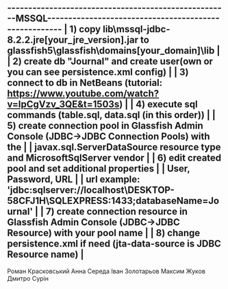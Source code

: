 
-----------------------------------------------------MSSQL------------------------------------------------------
| 1) copy lib\mssql-jdbc-8.2.2.jre[your_jre_version].jar to glassfish5\glassfish\domains\[your_domain]\lib     |
| 2) create db "Journal" and create user(own or you can see persistence.xml config)                            |
| 3) connect to db in NetBeans   (tutorial: https://www.youtube.com/watch?v=IpCgVzv_3QE&t=1503s)               |
| 4) execute sql commands (table.sql, data.sql (in this order))                                                |
| 5) create connection pool in Glassfish Admin Console (JDBC->JDBC Connection Pools) with the                  |
| javax.sql.ServerDataSource resource type and MicrosoftSqlServer vendor                                       |
| 6) edit created pool and set additional properties                                                           |
| User, Password, URL                                                                                          |
| url example: 'jdbc:sqlserver://localhost\DESKTOP-58CFJ1H\SQLEXPRESS:1433;databaseName=Journal'               |
| 7) create connection resource in Glassfish Admin Console (JDBC->JDBC Resource) with your pool name           |
| 8) change persistence.xml if need (jta-data-source is JDBC Resource name)                                    |
----------------------------------------------------------------------------------------------------------------

Роман Красковський
Анна Середа
Іван Золотарьов
Максим Жуков
Дмитро Сурін
